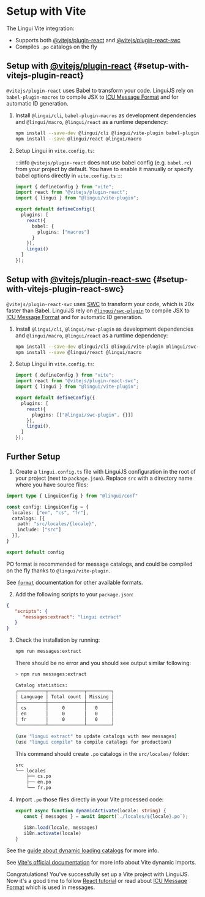 # Setup with Vite

The Lingui Vite integration:
- Supports both [@vitejs/plugin-react](https://www.npmjs.com/package/@vitejs/plugin-react) and [@vitejs/plugin-react-swc](https://www.npmjs.com/package/@vitejs/plugin-react-swc)
- Compiles `.po` catalogs on the fly

## Setup with [@vitejs/plugin-react](https://www.npmjs.com/package/@vitejs/plugin-react) {#setup-with-vitejs-plugin-react}

`@vitejs/plugin-react` uses Babel to transform your code. LinguiJS rely on `babel-plugin-macros` to compile JSX to [ICU Message Format](/docs/ref/message-format.md) and for automatic ID generation.

1.  Install `@lingui/cli`, `babel-plugin-macros` as development dependencies and `@lingui/macro`, `@lingui/react` as a runtime dependency:

    ```bash npm2yarn
    npm install --save-dev @lingui/cli @lingui/vite-plugin babel-plugin-macros
    npm install --save @lingui/react @lingui/macro
    ```

2. Setup Lingui in `vite.config.ts`:

   :::info
   `@vitejs/plugin-react` does not use babel config (e.g. `babel.rc`) from your project by default. You have to enable it manually or specify babel options directly in `vite.config.ts`
   :::

   ```ts title="vite.config.ts"
   import { defineConfig } from "vite";
   import react from "@vitejs/plugin-react";
   import { lingui } from "@lingui/vite-plugin";

   export default defineConfig({
     plugins: [
       react({
         babel: {
           plugins: ["macros"]
         }
       }),
       lingui()
     ]
   });
   ```

## Setup with [@vitejs/plugin-react-swc](https://www.npmjs.com/package/@vitejs/plugin-react-swc) {#setup-with-vitejs-plugin-react-swc}

`@vitejs/plugin-react-swc` uses [SWC](https://swc.rs/) to transform your code, which is 20x faster than Babel. LinguiJS rely on [`@lingui/swc-plugin`](/docs/ref/swc-plugin.md) to compile JSX to [ICU Message Format](/docs/ref/message-format.md) and for automatic ID generation.

1.  Install `@lingui/cli`, `@lingui/swc-plugin` as development dependencies and `@lingui/macro`, `@lingui/react` as a runtime dependency:

    ```bash npm2yarn
    npm install --save-dev @lingui/cli @lingui/vite-plugin @lingui/swc-plugin
    npm install --save @lingui/react @lingui/macro
    ```

2. Setup Lingui in `vite.config.ts`:

   ```ts title="vite.config.ts"
   import { defineConfig } from "vite";
   import react from "@vitejs/plugin-react-swc";
   import { lingui } from "@lingui/vite-plugin";

   export default defineConfig({
     plugins: [
       react({
         plugins: [["@lingui/swc-plugin", {}]]
       }),
       lingui(),
     ]
   });
   ```
## Further Setup

1. Create a `lingui.config.ts` file with LinguiJS configuration in the root of your project (next to `package.json`). Replace `src` with a directory name where you have source files:

  ```ts title="lingui.config.ts"
  import type { LinguiConfig } from "@lingui/conf"

  const config: LinguiConfig = {
    locales: ["en", "cs", "fr"],
    catalogs: [{
      path: "src/locales/{locale}",
      include: ["src"]
    }],
  }

  export default config
  ```

  PO format is recommended for message catalogs, and could be compiled on the fly thanks to `@lingui/vite-plugin`.

  See [`format`](/docs/ref/catalog-formats.md) documentation for other available formats.

2. Add the following scripts to your `package.json`:

  ```json title="package.json"
  {
     "scripts": {
        "messages:extract": "lingui extract"
     }
  }
  ```

3. Check the installation by running:

   ```bash npm2yarn
   npm run messages:extract
   ```

   There should be no error and you should see output similar following:

   ```bash npm2yarn
   > npm run messages:extract

   Catalog statistics:
   ┌──────────┬─────────────┬─────────┐
   │ Language │ Total count │ Missing │
   ├──────────┼─────────────┼─────────┤
   │ cs       │     0       │   0     │
   │ en       │     0       │   0     │
   │ fr       │     0       │   0     │
   └──────────┴─────────────┴─────────┘

   (use "lingui extract" to update catalogs with new messages)
   (use "lingui compile" to compile catalogs for production)
   ```

   This command should create `.po` catalogs in the `src/locales/` folder:

   ```bash
   src
   └── locales
       ├── cs.po
       ├── en.po
       └── fr.po
   ```

4. Import `.po` those files directly in your Vite processed code:

   ```ts
   export async function dynamicActivate(locale: string) {
      const { messages } = await import(`./locales/${locale}.po`);

      i18n.load(locale, messages)
      i18n.activate(locale)
   }
   ```

See the [guide about dynamic loading catalogs](/docs/guides/dynamic-loading-catalogs.md) for more info.

See [Vite's official documentation](https://vitejs.dev/guide/features.html#dynamic-import) for more info about Vite dynamic imports.

Congratulations! You've successfully set up a Vite project with LinguiJS. Now it's a good time to follow [React tutorial](/docs/tutorials/react.md) or read about [ICU Message Format](/docs/ref/message-format.md) which is used in messages.
